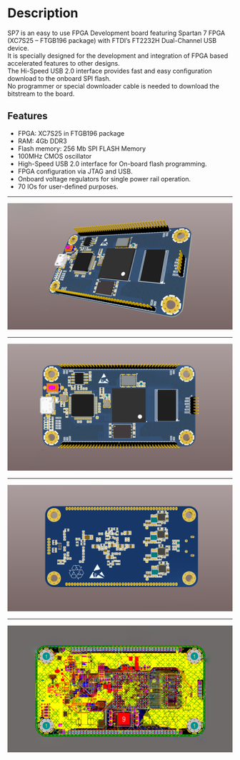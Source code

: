 # Description
SP7 is an easy to use FPGA Development board featuring Spartan 7 FPGA (XC7S25 – FTGB196 package) with FTDI’s FT2232H Dual-Channel USB device.     
It is specially designed for the development and integration of FPGA based accelerated features to other designs.       
The Hi-Speed USB 2.0 interface provides fast and easy configuration download to the onboard SPI flash.        
No programmer or special downloader cable is needed to download the bitstream to the board. 

## Features
- FPGA: XC7S25 in FTGB196 package
- RAM: 4Gb DDR3 
- Flash memory: 256 Mb SPI FLASH Memory
- 100MHz CMOS oscillator
- High-Speed USB 2.0 interface for On-board flash programming.
- FPGA configuration via JTAG and USB.
- Onboard voltage regulators for single power rail operation.
- 70 IOs for user-defined purposes.

---

![Tilted](https://github.com/AmirhoseinMasoumi/SP7/blob/main/Assets/Images/Tilted.png)

---

![Front](https://github.com/AmirhoseinMasoumi/SP7/blob/main/Assets/Images/Front.png)

---

![Back](https://github.com/AmirhoseinMasoumi/SP7/blob/main/Assets/Images/Back.png)

---

![Layers](https://github.com/AmirhoseinMasoumi/SP7/blob/main/Assets/Images/Layers.png)
